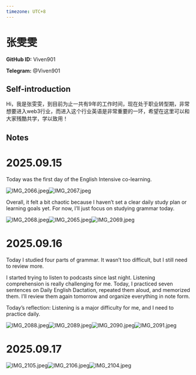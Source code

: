 ```yaml
---
timezone: UTC+8
---
```


# 张雯雯

**GitHub ID:** Viven901

**Telegram:** @Viven901

## Self-introduction

Hi，我是张雯雯，到目前为止一共有9年的工作时间，现在处于职业转型期，非常想要进入web3行业，而进入这个行业英语是非常重要的一环，希望在这里可以和大家残酷共学，学以致用！

## Notes
<!-- Content_START -->
# 2025.09.15
<!-- DAILY_CHECKIN_2025-09-15_START -->
Today was the first day of the English Intensive co-learning.

![IMG_2066.jpeg](https://raw.githubusercontent.com/IntensiveCoLearning/english_3rd/main/assets/Viven901/images/2025-09-15-1757950168687-IMG_2066.jpeg)![IMG_2067.jpeg](https://raw.githubusercontent.com/IntensiveCoLearning/english_3rd/main/assets/Viven901/images/2025-09-15-1757950204087-IMG_2067.jpeg)

Overall, it felt a bit chaotic because I haven’t set a clear daily study plan or learning goals yet. For now, I’ll just focus on studying grammar today.

![IMG_2068.jpeg](https://raw.githubusercontent.com/IntensiveCoLearning/english_3rd/main/assets/Viven901/images/2025-09-15-1757950236673-IMG_2068.jpeg)![IMG_2065.jpeg](https://raw.githubusercontent.com/IntensiveCoLearning/english_3rd/main/assets/Viven901/images/2025-09-15-1757950282344-IMG_2065.jpeg)![IMG_2069.jpeg](https://raw.githubusercontent.com/IntensiveCoLearning/english_3rd/main/assets/Viven901/images/2025-09-15-1757950317713-IMG_2069.jpeg)
<!-- DAILY_CHECKIN_2025-09-15_END -->


# 2025.09.16
<!-- DAILY_CHECKIN_2025-09-16_START -->
Today I studied four parts of grammar. It wasn’t too difficult, but I still need to review more.

I started trying to listen to podcasts since last night. Listening comprehension is really challenging for me. Today, I practiced seven sentences on Daily English Dactation, repeated them aloud, and memorized them. I’ll review them again tomorrow and organize everything in note form.

Today’s reflection: Listening is a major difficulty for me, and I need to practice daily.

![IMG_2088.jpeg](https://raw.githubusercontent.com/IntensiveCoLearning/english_3rd/main/assets/Viven901/images/2025-09-16-1758029663776-IMG_2088.jpeg)![IMG_2089.jpeg](https://raw.githubusercontent.com/IntensiveCoLearning/english_3rd/main/assets/Viven901/images/2025-09-16-1758029687224-IMG_2089.jpeg)![IMG_2090.jpeg](https://raw.githubusercontent.com/IntensiveCoLearning/english_3rd/main/assets/Viven901/images/2025-09-16-1758029728817-IMG_2090.jpeg)![IMG_2091.jpeg](https://raw.githubusercontent.com/IntensiveCoLearning/english_3rd/main/assets/Viven901/images/2025-09-16-1758029746220-IMG_2091.jpeg)
<!-- DAILY_CHECKIN_2025-09-16_END -->


# 2025.09.17
<!-- DAILY_CHECKIN_2025-09-17_START -->
![IMG_2105.jpeg](https://raw.githubusercontent.com/IntensiveCoLearning/english_3rd/main/assets/Viven901/images/2025-09-17-1758122635837-IMG_2105.jpeg)![IMG_2106.jpeg](https://raw.githubusercontent.com/IntensiveCoLearning/english_3rd/main/assets/Viven901/images/2025-09-17-1758122662893-IMG_2106.jpeg)![IMG_2104.jpeg](https://raw.githubusercontent.com/IntensiveCoLearning/english_3rd/main/assets/Viven901/images/2025-09-17-1758122723939-IMG_2104.jpeg)
<!-- DAILY_CHECKIN_2025-09-17_END -->
<!-- Content_END -->
